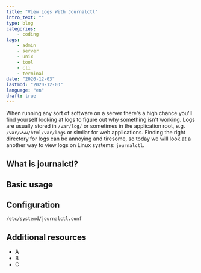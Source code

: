 ```yaml
---
title: "View Logs With Journalctl"
intro_text: ""
type: blog
categories:
    - coding
tags:
    - admin
    - server
    - unix
    - tool
    - cli
    - terminal
date: "2020-12-03"
lastmod: "2020-12-03"
language: "en"
draft: true
---
```


When running any sort of software on a server there's a high chance you'll find yourself looking at logs to figure out why something isn't working. Logs are usually stored in `/var/log/` or sometimes in the application root, e.g. `/var/www/html/var/logs` or similar for web applications. Finding the right directory for logs can be annoying and tiresome, so today we will look at a another way to view logs on Linux systems: `journalctl`. 

## What is journalctl?

## Basic usage

## Configuration

`/etc/systemd/journalctl.conf`

## Additional resources

- A
- B
- C